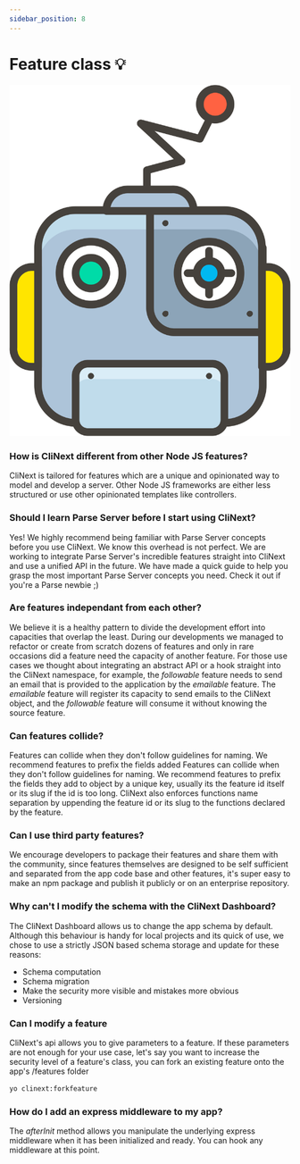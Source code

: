 ```yaml
---
sidebar_position: 8
---
```


# Feature class 💡

![logo](/img/icon.svg)

<!-- ## CliNext -->

### How is CliNext different from other Node JS features?
CliNext is tailored for features which are a unique and opinionated way to model and develop a server. Other Node JS frameworks are either less structured or use other opinionated templates like controllers. 

### Should I learn Parse Server before I start using CliNext?
Yes! We highly recommend being familiar with Parse Server concepts before you use CliNext. We know this overhead is not perfect. We are working to integrate Parse Server's incredible features straight into CliNext and use a unified API in the future. We have made a quick guide to help you grasp the most important Parse Server concepts you need. Check it out if you're a Parse newbie ;)

<!-- ## Features -->

### Are features independant from each other?
We believe it is a healthy pattern to divide the development effort into capacities that overlap the least. During our developments we managed to refactor or create from scratch dozens of features and only in rare occasions did a feature need the capacity of another feature. For those use cases we thought about integrating an abstract API or a hook straight into the CliNext namespace, for example, the *followable* feature needs to send an email that is provided to the application by the *emailable* feature. The *emailable* feature will register its capacity to send emails to the CliNext object, and the *followable* feature will consume it without knowing the source feature.

### Can features collide?
Features can collide when they don't follow guidelines for naming. We recommend features to prefix the fields added 
Features can collide when they don't follow guidelines for naming. We recommend features to prefix the fields they add to object by a unique key, usually its the feature id itself or its slug if the id is too long. CliNext also enforces functions name separation by uppending the feature id or its slug to the functions declared by the feature.

### Can I use third party features?
We encourage developers to package their features and share them with the community, since features themselves are designed to be self sufficient and separated from the app code base and other features, it's super easy to make an npm package and publish it publicly or on an enterprise repository. 

### Why can't I modify the schema with the CliNext Dashboard?
The CliNext Dashboard allows us to change the app schema by default. Although this behaviour is handy for local projects and its quick of use, we chose to use a strictly JSON based schema storage and update for these reasons:
- Schema computation
- Schema migration
- Make the security more visible and mistakes more obvious
- Versioning

### Can I modify a feature
CliNext's api allows you to give parameters to a feature.
If these parameters are not enough for your use case, let's say you want to increase the security level of a feature's class, you can fork an existing feature onto the app's /features folder

```bash
yo clinext:forkfeature
```

### How do I add an express middleware to my app?
The *afterInit* method allows you manipulate the underlying express middleware when it has been initialized and ready. You can hook any middleware at this point.